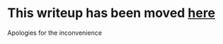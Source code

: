 # This writeup has been moved [here](https://saanrhyne.github.io/posts/success-writeup/)
Apologies for the inconvenience
